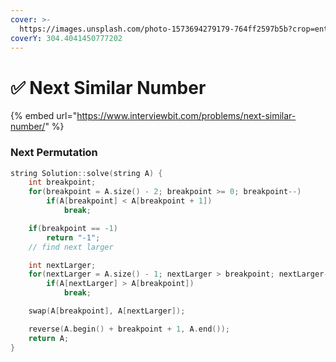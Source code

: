 ```yaml
---
cover: >-
  https://images.unsplash.com/photo-1573694279179-764ff2597b5b?crop=entropy&cs=tinysrgb&fm=jpg&ixid=MnwxOTcwMjR8MHwxfHNlYXJjaHwxfHxwZXJtdXRhdGlvbnxlbnwwfHx8fDE2NTk0NDY2MDU&ixlib=rb-1.2.1&q=80
coverY: 304.4041450777202
---
```


# ✅ Next Similar Number

{% embed url="https://www.interviewbit.com/problems/next-similar-number/" %}

### Next Permutation

```cpp
string Solution::solve(string A) {
    int breakpoint;
    for(breakpoint = A.size() - 2; breakpoint >= 0; breakpoint--) 
        if(A[breakpoint] < A[breakpoint + 1])
            break;

    if(breakpoint == -1)
        return "-1";
    // find next larger

    int nextLarger;
    for(nextLarger = A.size() - 1; nextLarger > breakpoint; nextLarger--)
        if(A[nextLarger] > A[breakpoint])
            break;

    swap(A[breakpoint], A[nextLarger]);

    reverse(A.begin() + breakpoint + 1, A.end());
    return A;
}
```
